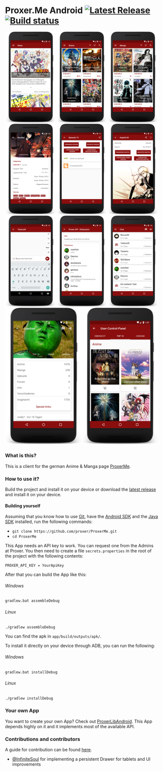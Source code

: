 # Proxer.Me Android [![Latest Release](https://img.shields.io/github/release/proxer/ProxerAndroid.svg)](https://github.com/proxer/ProxerAndroid/releases/latest) [![Build status](https://circleci.com/gh/proxer/ProxerAndroid.svg?style=shield)](https://circleci.com/gh/proxer/ProxerAndroid)

![Showcase 1](/art/news_anime_manga.png?raw=true)
![Showcase 2](/art/animeinfo_read_watch.png?raw=true)
![Showcase 3](/art/chat.png?raw=true)
![Showcase 4](/art/profile_ucp.png?raw=true)

### What is this?

This is a client for the german Anime & Manga page [ProxerMe](https://proxer.me/).

### How to use it?

Build the project and install it on your device or download the
[latest release](https://github.com/proxer/ProxerAndroid/releases) and install
it on your device.

#### Building yourself

Assuming that you know how to use [Git](https://git-scm.com/), have the
[Android SDK](https://developer.android.com/sdk/index.html) and the
[Java SDK](http://www.oracle.com/technetwork/java/javase/overview/index.html)
installed, run the following commands:

- `git clone https://github.com/proxer/ProxerMe.git`
- `cd ProxerMe`

This App needs an API key to work. You can request one from the Admins at
Proxer. You then need to create a file `secrets.properties` in the root of the
project with the following contents:

```
PROXER_API_KEY = YourApiKey
```

After that you can build the App like this:

###### Windows

```bash
gradlew.bat assembleDebug
```

###### Linux

```bash
./gradlew assembleDebug
```

You can find the apk in `app/build/outputs/apk/`.

To install it directly on your device through ADB, you can run the following:

###### Windows

```bash
gradlew.bat installDebug
```

###### Linux

```bash
./gradlew installDebug
```

### Your own App

You want to create your own App? Check out
[ProxerLibAndroid](https://github.com/proxer/ProxerLibAndroid). This App depends
highly on it and it implements most of the available API.

### Contributions and contributors

A guide for contribution can be found [here](.github/CONTRIBUTING.md).

- [@InfiniteSoul](https://github.com/InfiniteSoul) for implementing a persistent Drawer for tablets and UI improvements
